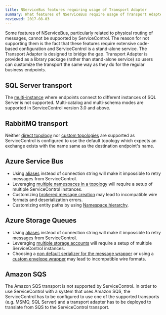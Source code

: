 ```yaml
---
title: NServiceBus features requiring usage of Transport Adapter
summary: What features of NServiceBus require usage of Transport Adapter when connecting to ServiceControl
reviewed: 2017-08-03
---
```


Some features of NServiceBus, particularly related to physical routing of messages, cannot be supported by ServiceControl. The reason for not supporting them is the fact that these features require extensive code-based configuration and ServiceControl is a stand-alone service. The Transport Adapter is designed to bridge the gap. Transport Adapter is provided as a library package (rather than stand-alone service) so users can customize the transport the same way as they do for the regular business endpoints.


## SQL Server transport

The [multi-instance](/transports/sql/deployment-options.md?version=SqlTransport_3#multi-instance.md) where endpoints connect to different instances of SQL Server is not supported. Multi-catalog and multi-schema modes are supported in ServiceControl version 3.0 and above.


## RabbitMQ transport

Neither [direct topology](/transports/rabbitmq/routing-topology.md#direct-routing-topology) nor [custom topologies](/transports/rabbitmq/routing-topology.md#custom-routing-topology) are supported as ServiceControl is configured to use the default topology which expects an exchange exists with the name same as the destination endpoint's name.


## Azure Service Bus

 * Using [aliases](/transports/azure-service-bus/securing-connection-strings.md) instead of connection string will make it impossible to retry messages from ServiceControl.
 * Leveraging [multiple namespaces in a topology](/transports/azure-service-bus/multiple-namespaces-support.md) will require a setup of multiple ServiceControl instances.
 * Customizing [brokered message creation](/transports/azure-service-bus/brokered-message-creation.md) may lead to incompatible wire formats and deserialization errors.
 * Customizing entity paths by using [Namespace hierarchy](/transports/azure-service-bus/namespace-hierarchy.md).


## Azure Storage Queues

 * Using [aliases](/transports/azure-storage-queues/configuration.md#connection-strings-using-aliases-for-connection-strings-to-storage-accounts) instead of connection string will make it impossible to retry messages from ServiceControl.
 * Leveraging [multiple storage accounts](/transports/azure-storage-queues/multi-storageaccount-support.md) will require a setup of multiple ServiceControl instances.
 * Choosing a [non default serializer for the message wrapper](/transports/azure-storage-queues/configuration.md#configuration-parameters-serializemessagewrapperwith) or using a [custom envelope wrapper](/transports/azure-storage-queues/configuration.md#custom-envelope-unwrapper) may lead to incompatible wire formats.
 
## Amazon SQS

The Amazon SQS transport is not supported by ServiceControl. In order to use ServiceControl with a system that uses Amazon SQS, the ServiceControl has to be configured to use one of the supported transports (e.g. MSMQ, SQL Server) and a transport adapter has to be deployed to translate from SQS to the ServiceControl transport.
